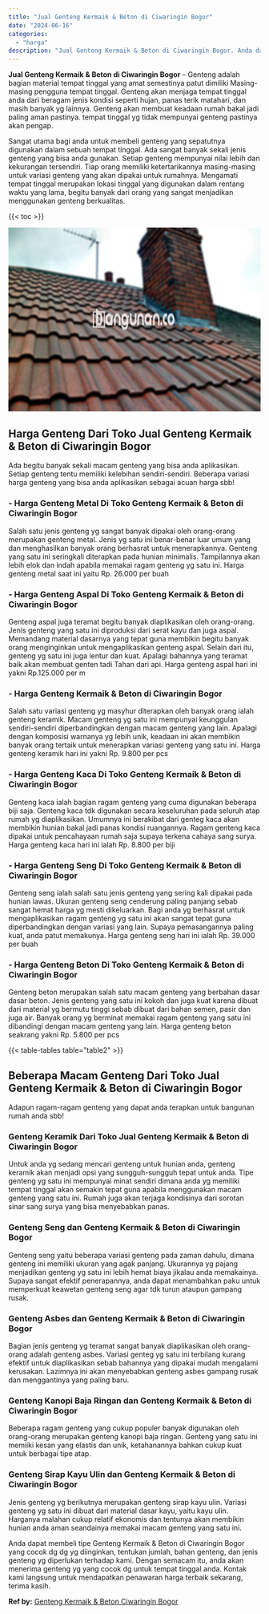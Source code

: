 ```yaml
---
title: "Jual Genteng Kermaik & Beton di Ciwaringin Bogor"
date: "2024-06-16"
categories: 
  - "harga"
description: "Jual Genteng Kermaik & Beton di Ciwaringin Bogor. Anda dapat membeli tipe Genteng Kermaik & Beton di Ciwaringin Bogor yang cocok dg dg yg diinginkan, tentuka..."
---
```


**Jual Genteng Kermaik & Beton di Ciwaringin Bogor** – Genteng adalah bagian material tempat tinggal yang amat semestinya patut dimiliki Masing-masing pengguna tempat tinggal. Genteng akan menjaga tempat tinggal anda dari beragam jenis kondisi seperti hujan, panas terik matahari, dan masih banyak yg lainnya. Genteng akan membuat keadaan rumah bakal jadi paling aman pastinya. tempat tinggal yg tidak mempunyai genteng pastinya akan pengap.

Sangat utama bagi anda untuk membeli genteng yang sepatutnya digunakan dalam sebuah tempat tinggal. Ada sangat banyak sekali jenis genteng yang bisa anda gunakan. Setiap genteng mempunyai nilai lebih dan kekurangan tersendiri. Tiap orang memiliki ketertarikannya masing-masing untuk variasi genteng yang akan dipakai untuk rumahnya. Mengamati tempat tinggal merupakan lokasi tinggal yang digunakan dalam rentang waktu yang lama, begitu banyak dari orang yang sangat menjadikan menggunakan genteng berkualitas.

{{< toc >}}

![Jual Genteng Kermaik & Beton di Ciwaringin Bogor](/images/genteng-minimalis-murah24.png)

## Harga Genteng Dari Toko Jual Genteng Kermaik & Beton di Ciwaringin Bogor

Ada begitu banyak sekali macam genteng yang bisa anda aplikasikan. Setiap genteng tentu memiliki kelebihan sendiri-sendiri. Beberapa variasi harga genteng yang bisa anda aplikasikan sebagai acuan harga sbb!

### \- Harga Genteng Metal Di Toko Genteng Kermaik & Beton di Ciwaringin Bogor

Salah satu jenis genteng yg sangat banyak dipakai oleh orang-orang merupakan genteng metal. Jenis yg satu ini benar-benar luar umum yang dan menghasilkan banyak orang berhasrat untuk menerapkannya. Genteng yang satu ini seringkali diterapkan pada hunian minimalis. Tampilannya akan lebih elok dan indah apabila memakai ragam genteng yg satu ini. Harga genteng metal saat ini yaitu Rp. 26.000 per buah

### \- Harga Genteng Aspal Di Toko Genteng Kermaik & Beton di Ciwaringin Bogor

Genteng aspal juga teramat begitu banyak diaplikasikan oleh orang-orang. Jenis genteng yang satu ini diproduksi dari serat kayu dan juga aspal. Memandang material dasarnya yang tepat guna membikin begitu banyak orang menginginkan untuk mengaplikasikan genteng aspal. Selain dari itu, genteng yg satu ini juga lentur dan kuat. Apalagi bahannya yang teramat baik akan membuat genten tadi Tahan dari api. Harga genteng aspal hari ini yakni Rp.125.000 per m

### \- Harga Genteng Kermaik & Beton di Ciwaringin Bogor

Salah satu variasi genteng yg masyhur diterapkan oleh banyak orang ialah genteng keramik. Macam genteng yg satu ini mempunyai keunggulan sendiri-sendiri diperbandingkan dengan macam genteng yang lain. Apalagi dengan komposisi warnanya yg lebih unik, keadaan ini akan membikin banyak orang tertaik untuk menerapkan variasi genteng yang satu ini. Harga genteng keramik hari ini yakni Rp. 9.800 per pcs

### \- Harga Genteng Kaca Di Toko Genteng Kermaik & Beton di Ciwaringin Bogor

Genteng kaca ialah bagian ragam genteng yang cuma digunakan beberapa biji saja. Genteng kaca tdk digunakan secara keseluruhan pada seluruh atap rumah yg diaplikasikan. Umumnya ini berakibat dari genteg kaca akan membikin hunian bakal jadi panas kondisi ruangannya. Ragam genteng kaca dipakai untuk pencahayaan rumah saja supaya terkena cahaya sang surya. Harga genteng kaca hari ini ialah Rp. 8.800 per biji

### \- Harga Genteng Seng Di Toko Genteng Kermaik & Beton di Ciwaringin Bogor

Genteng seng ialah salah satu jenis genteng yang sering kali dipakai pada hunian lawas. Ukuran genteng seng cenderung paling panjang sebab sangat hemat harga yg mesti dikeluarkan. Bagi anda yg berhasrat untuk mengaplikasikan ragam genteng yg satu ini akan sangat tepat guna diperbandingkan dengan variasi yang lain. Supaya pemasangannya paling kuat, anda patut memakunya. Harga genteng seng hari ini ialah Rp. 39.000 per buah

### \- Harga Genteng Beton Di Toko Genteng Kermaik & Beton di Ciwaringin Bogor

Genteng beton merupakan salah satu macam genteng yang berbahan dasar dasar beton. Jenis genteng yang satu ini kokoh dan juga kuat karena dibuat dari material yg bermutu tinggi sebab dibuat dari bahan semen, pasir dan juga air. Banyak orang yg berminat memakai ragam genteng yang satu ini dibandingi dengan macam genteng yang lain. Harga genteng beton seakrang yakni Rp. 5.800 per pcs

{{< table-tables table="table2" >}}

## Beberapa Macam Genteng Dari Toko Jual Genteng Kermaik & Beton di Ciwaringin Bogor

Adapun ragam-ragam genteng yang dapat anda terapkan untuk bangunan rumah anda sbb!

### Genteng Keramik Dari Toko Jual Genteng Kermaik & Beton di Ciwaringin Bogor

Untuk anda yg sedang mencari genteng untuk hunian anda, genteng keramik akan menjadi opsi yang sungguh-sungguh tepat untuk anda. Tipe genteng yg satu ini mempunyai minat sendiri dimana anda yg memiliki tempat tinggal akan semakin tepat guna apabila menggunakan macam genteng yang satu ini. Rumah juga akan terjaga kondisinya dari sorotan sinar sang surya yang bisa menyebabkan panas.

### Genteng Seng dan Genteng Kermaik & Beton di Ciwaringin Bogor

Genteng seng yaitu beberapa variasi genteng pada zaman dahulu, dimana genteng ini memiliki ukuran yang agak panjang. Ukurannya yg pajang menjadikan genteng yg satu ini lebih hemat biaya jikalau anda memakainya. Supaya sangat efektif penerapannya, anda dapat menambahkan paku untuk memperkuat keawetan genteng seng agar tdk turun ataupun gampang rusak.

### Genteng Asbes dan Genteng Kermaik & Beton di Ciwaringin Bogor

Bagian jenis genteng yg teramat sangat banyak diaplikasikan oleh orang-orang adalah genteng asbes. Variasi genteg yg satu ini terbilang kurang efektif untuk diaplikasikan sebab bahannya yang dipakai mudah mengalami kerusakan. Lazimnya ini akan menyebabkan genteng asbes gampang rusak dan menggantinya yang paling baru.

### Genteng Kanopi Baja Ringan dan Genteng Kermaik & Beton di Ciwaringin Bogor

Beberapa ragam genteng yang cukup populer banyak digunakan oleh orang-orang merupakan genteng kanopi baja ringan. Genteng yang satu ini memiiki kesan yang elastis dan unik, ketahanannya bahkan cukup kuat untuk berbagai tipe atap.

### Genteng Sirap Kayu Ulin dan Genteng Kermaik & Beton di Ciwaringin Bogor

Jenis genteng yg berikutnya merupakan genteng sirap kayu ulin. Variasi genteng yg satu ini dibuat dari material dasar kayu, yaitu kayu ulin. Harganya malahan cukup relatif ekonomis dan tentunya akan membikin hunian anda aman seandainya memakai macam genteng yang satu ini.

Anda dapat membeli tipe Genteng Kermaik & Beton di Ciwaringin Bogor yang cocok dg dg yg diinginkan, tentukan jumlah, bahan genteng, dan jenis genteng yg diperlukan terhadap kami. Dengan semacam itu, anda akan menerima genteng yg yang cocok dg untuk tempat tinggal anda. Kontak kami langsung untuk mendapatkan penawaran harga terbaik sekarang, terima kasih.

**Ref by:**  [Genteng Kermaik & Beton  Ciwaringin Bogor](https://id.wikipedia.org/wiki/Genteng)
